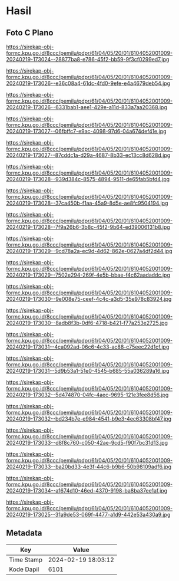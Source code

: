 # Hasil

## Foto C Plano

https://sirekap-obj-formc.kpu.go.id/8ccc/pemilu/pdpr/61/04/05/20/01/6104052001009-20240219-173024--28877ba8-e786-45f2-bb59-9f3cf0299ed7.jpg

https://sirekap-obj-formc.kpu.go.id/8ccc/pemilu/pdpr/61/04/05/20/01/6104052001009-20240219-173026--e36c08a4-61dc-4fd0-9efe-e4a4679deb54.jpg

https://sirekap-obj-formc.kpu.go.id/8ccc/pemilu/pdpr/61/04/05/20/01/6104052001009-20240219-173026--6331bab1-aee1-429e-a11d-833a7aa20368.jpg

https://sirekap-obj-formc.kpu.go.id/8ccc/pemilu/pdpr/61/04/05/20/01/6104052001009-20240219-173027--06fbffc7-e9ac-4098-97d6-04a674def41e.jpg

https://sirekap-obj-formc.kpu.go.id/8ccc/pemilu/pdpr/61/04/05/20/01/6104052001009-20240219-173027--87cddc1a-d29a-4687-8b33-ec13cc8d628d.jpg

https://sirekap-obj-formc.kpu.go.id/8ccc/pemilu/pdpr/61/04/05/20/01/6104052001009-20240219-173028--939d384c-8575-4894-9511-de65fab5bfd4.jpg

https://sirekap-obj-formc.kpu.go.id/8ccc/pemilu/pdpr/61/04/05/20/01/6104052001009-20240219-173028--37ca450b-f1aa-45a9-8d5e-ae8fc9504194.jpg

https://sirekap-obj-formc.kpu.go.id/8ccc/pemilu/pdpr/61/04/05/20/01/6104052001009-20240219-173028--7f9a26b6-3b8c-45f2-9b64-ed39006131b8.jpg

https://sirekap-obj-formc.kpu.go.id/8ccc/pemilu/pdpr/61/04/05/20/01/6104052001009-20240219-173029--9cd78a2a-ec9d-4d62-862e-0627a4df2d44.jpg

https://sirekap-obj-formc.kpu.go.id/8ccc/pemilu/pdpr/61/04/05/20/01/6104052001009-20240219-173029--7502e294-269f-4e5b-bbae-f4c62aadaddc.jpg

https://sirekap-obj-formc.kpu.go.id/8ccc/pemilu/pdpr/61/04/05/20/01/6104052001009-20240219-173030--9e008e75-ceef-4c4c-a3d5-35e978c83924.jpg

https://sirekap-obj-formc.kpu.go.id/8ccc/pemilu/pdpr/61/04/05/20/01/6104052001009-20240219-173030--8adb8f3b-0df6-4718-b421-f77a253e2725.jpg

https://sirekap-obj-formc.kpu.go.id/8ccc/pemilu/pdpr/61/04/05/20/01/6104052001009-20240219-173031--4ca092ad-06c6-4c33-ac88-c75eec22d1cf.jpg

https://sirekap-obj-formc.kpu.go.id/8ccc/pemilu/pdpr/61/04/05/20/01/6104052001009-20240219-173031--5d9b53a1-51e0-4545-b685-55a036289a16.jpg

https://sirekap-obj-formc.kpu.go.id/8ccc/pemilu/pdpr/61/04/05/20/01/6104052001009-20240219-173032--5d474870-04fc-4aec-9695-121e3fee8d56.jpg

https://sirekap-obj-formc.kpu.go.id/8ccc/pemilu/pdpr/61/04/05/20/01/6104052001009-20240219-173032--bd234b7e-e984-4541-b9e3-4ec63308bf47.jpg

https://sirekap-obj-formc.kpu.go.id/8ccc/pemilu/pdpr/61/04/05/20/01/6104052001009-20240219-173033--d8f8c760-c050-42ae-9cd5-f90f7bc31d13.jpg

https://sirekap-obj-formc.kpu.go.id/8ccc/pemilu/pdpr/61/04/05/20/01/6104052001009-20240219-173033--ba20bd33-4e3f-44c6-b9b6-50b98109adf6.jpg

https://sirekap-obj-formc.kpu.go.id/8ccc/pemilu/pdpr/61/04/05/20/01/6104052001009-20240219-173034--a1674d10-46ed-4370-9198-ba8ba37ee1af.jpg

https://sirekap-obj-formc.kpu.go.id/8ccc/pemilu/pdpr/61/04/05/20/01/6104052001009-20240219-173025--31a9de53-069f-4477-a1d9-442e53a430a9.jpg


## Metadata

| Key        | Value               |
| ---------- | ------------------- |
| Time Stamp | 2024-02-19 18:03:12 |
| Kode Dapil | 6101                |



